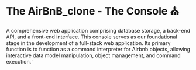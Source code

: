 # The AirBnB_clone - The Console ⛪



A comprehensive web application comprising database storage, a back-end API, and a front-end interface.
This console serves as our foundational stage in the development of a full-stack web application.
Its primary function is to function as a command interpreter for Airbnb objects,
allowing interactive data model manipulation, object management, and command execution.`
